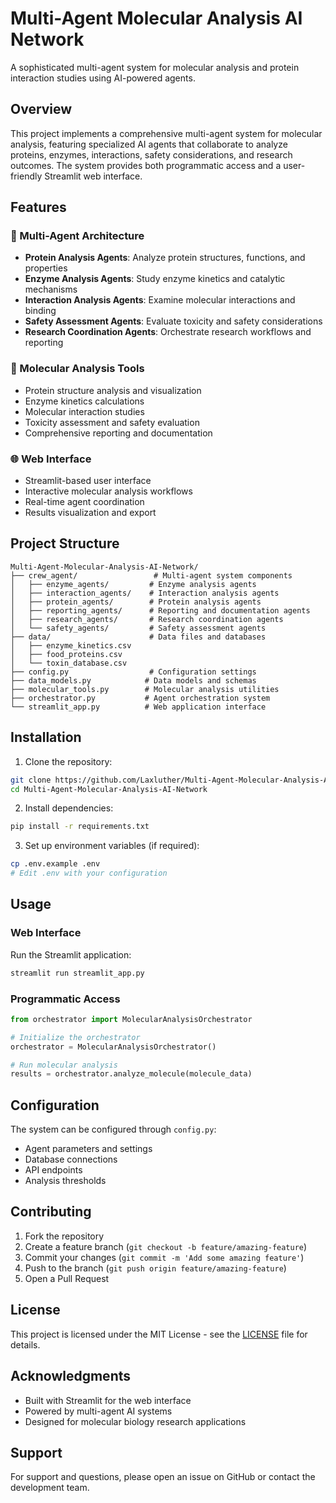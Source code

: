 # Multi-Agent Molecular Analysis AI Network

A sophisticated multi-agent system for molecular analysis and protein interaction studies using AI-powered agents.

## Overview

This project implements a comprehensive multi-agent system for molecular analysis, featuring specialized AI agents that collaborate to analyze proteins, enzymes, interactions, safety considerations, and research outcomes. The system provides both programmatic access and a user-friendly Streamlit web interface.

## Features

### 🤖 Multi-Agent Architecture
- **Protein Analysis Agents**: Analyze protein structures, functions, and properties
- **Enzyme Analysis Agents**: Study enzyme kinetics and catalytic mechanisms
- **Interaction Analysis Agents**: Examine molecular interactions and binding
- **Safety Assessment Agents**: Evaluate toxicity and safety considerations
- **Research Coordination Agents**: Orchestrate research workflows and reporting

### 🔬 Molecular Analysis Tools
- Protein structure analysis and visualization
- Enzyme kinetics calculations
- Molecular interaction studies
- Toxicity assessment and safety evaluation
- Comprehensive reporting and documentation

### 🌐 Web Interface
- Streamlit-based user interface
- Interactive molecular analysis workflows
- Real-time agent coordination
- Results visualization and export

## Project Structure

```
Multi-Agent-Molecular-Analysis-AI-Network/
├── crew_agent/                 # Multi-agent system components
│   ├── enzyme_agents/         # Enzyme analysis agents
│   ├── interaction_agents/    # Interaction analysis agents
│   ├── protein_agents/        # Protein analysis agents
│   ├── reporting_agents/      # Reporting and documentation agents
│   ├── research_agents/       # Research coordination agents
│   └── safety_agents/         # Safety assessment agents
├── data/                      # Data files and databases
│   ├── enzyme_kinetics.csv
│   ├── food_proteins.csv
│   └── toxin_database.csv
├── config.py                  # Configuration settings
├── data_models.py            # Data models and schemas
├── molecular_tools.py        # Molecular analysis utilities
├── orchestrator.py           # Agent orchestration system
└── streamlit_app.py          # Web application interface
```

## Installation

1. Clone the repository:
```bash
git clone https://github.com/Laxluther/Multi-Agent-Molecular-Analysis-AI-Network.git
cd Multi-Agent-Molecular-Analysis-AI-Network
```

2. Install dependencies:
```bash
pip install -r requirements.txt
```

3. Set up environment variables (if required):
```bash
cp .env.example .env
# Edit .env with your configuration
```

## Usage

### Web Interface
Run the Streamlit application:
```bash
streamlit run streamlit_app.py
```

### Programmatic Access
```python
from orchestrator import MolecularAnalysisOrchestrator

# Initialize the orchestrator
orchestrator = MolecularAnalysisOrchestrator()

# Run molecular analysis
results = orchestrator.analyze_molecule(molecule_data)
```

## Configuration

The system can be configured through `config.py`:
- Agent parameters and settings
- Database connections
- API endpoints
- Analysis thresholds

## Contributing

1. Fork the repository
2. Create a feature branch (`git checkout -b feature/amazing-feature`)
3. Commit your changes (`git commit -m 'Add some amazing feature'`)
4. Push to the branch (`git push origin feature/amazing-feature`)
5. Open a Pull Request

## License

This project is licensed under the MIT License - see the [LICENSE](LICENSE) file for details.

## Acknowledgments

- Built with Streamlit for the web interface
- Powered by multi-agent AI systems
- Designed for molecular biology research applications

## Support

For support and questions, please open an issue on GitHub or contact the development team. 
